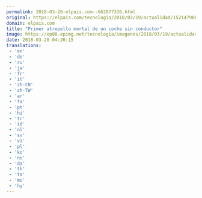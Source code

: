 ```yaml
---
permalink: 2018-03-20-elpais.com--662077336.html
original: https://elpais.com/tecnologia/2018/03/19/actualidad/1521479089_032894.html#?ref=rss&format=simple&link=link
domain: elpais.com
title: "Primer atropello mortal de un coche sin conductor"
image: https://ep00.epimg.net/tecnologia/imagenes/2018/03/19/actualidad/1521479089_032894_1521489569_rrss_normal.jpg
date: 2018-03-20 04:26:15
translations: 
 - 'en'
 - 'de'
 - 'ru'
 - 'ja'
 - 'fr'
 - 'it'
 - 'zh-CN'
 - 'zh-TW'
 - 'ar'
 - 'fa'
 - 'pt'
 - 'hi'
 - 'tr'
 - 'id'
 - 'nl'
 - 'sv'
 - 'vi'
 - 'pl'
 - 'ko'
 - 'no'
 - 'da'
 - 'th'
 - 'ta'
 - 'ms'
 - 'hy'
---
```



